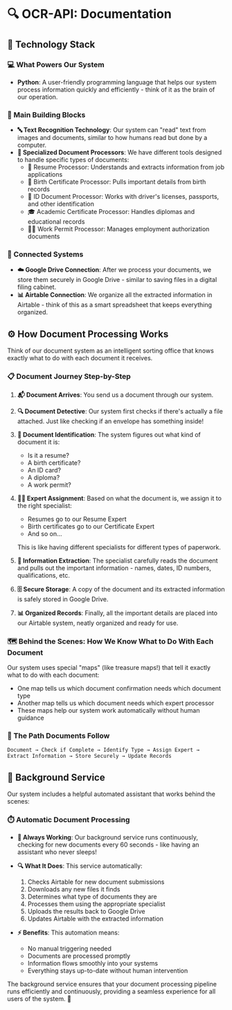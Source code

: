 # 🔍 OCR-API: Documentation

## 🧰 Technology Stack

### 💻 What Powers Our System

- **Python**: A user-friendly programming language that helps our system process information quickly and efficiently - think of it as the brain of our operation.

### 🧩 Main Building Blocks

- **🔤 Text Recognition Technology**: Our system can "read" text from images and documents, similar to how humans read but done by a computer.
- **📑 Specialized Document Processors**: We have different tools designed to handle specific types of documents:
  - 📝 Resume Processor: Understands and extracts information from job applications
  - 👶 Birth Certificate Processor: Pulls important details from birth records
  - 🪪 ID Document Processor: Works with driver's licenses, passports, and other identification
  - 🎓 Academic Certificate Processor: Handles diplomas and educational records
  - 👷‍♂️ Work Permit Processor: Manages employment authorization documents

### 🔄 Connected Systems

- **☁️ Google Drive Connection**: After we process your documents, we store them securely in Google Drive - similar to saving files in a digital filing cabinet.
- **📊 Airtable Connection**: We organize all the extracted information in Airtable - think of this as a smart spreadsheet that keeps everything organized.

## ⚙️ How Document Processing Works

Think of our document system as an intelligent sorting office that knows exactly what to do with each document it receives.

### 📋 Document Journey Step-by-Step

1. **📬 Document Arrives**: You send us a document through our system.

2. **🔍 Document Detective**: Our system first checks if there's actually a file attached. Just like checking if an envelope has something inside!

3. **🧐 Document Identification**: The system figures out what kind of document it is:

   - Is it a resume?
   - A birth certificate?
   - An ID card?
   - A diploma?
   - A work permit?

4. **👨‍💼 Expert Assignment**: Based on what the document is, we assign it to the right specialist:

   - Resumes go to our Resume Expert
   - Birth certificates go to our Certificate Expert
   - And so on...

   This is like having different specialists for different types of paperwork.

5. **📝 Information Extraction**: The specialist carefully reads the document and pulls out the important information - names, dates, ID numbers, qualifications, etc.

6. **🗄️ Secure Storage**: A copy of the document and its extracted information is safely stored in Google Drive.

7. **📊 Organized Records**: Finally, all the important details are placed into our Airtable system, neatly organized and ready for use.

### 🗺️ Behind the Scenes: How We Know What to Do With Each Document

Our system uses special "maps" (like treasure maps!) that tell it exactly what to do with each document:

- One map tells us which document confirmation needs which document type
- Another map tells us which document needs which expert processor
- These maps help our system work automatically without human guidance

### 🔄 The Path Documents Follow

```
Document → Check if Complete → Identify Type → Assign Expert →
Extract Information → Store Securely → Update Records
```

## 🔄 Background Service

Our system includes a helpful automated assistant that works behind the scenes:

### ⏱️ Automatic Document Processing

- **🤖 Always Working**: Our background service runs continuously, checking for new documents every 60 seconds - like having an assistant who never sleeps!

- **🔍 What It Does**: This service automatically:
  1. Checks Airtable for new document submissions
  2. Downloads any new files it finds
  3. Determines what type of documents they are
  4. Processes them using the appropriate specialist
  5. Uploads the results back to Google Drive
  6. Updates Airtable with the extracted information
- **⚡ Benefits**: This automation means:
  - No manual triggering needed
  - Documents are processed promptly
  - Information flows smoothly into your systems
  - Everything stays up-to-date without human intervention

The background service ensures that your document processing pipeline runs efficiently and continuously, providing a seamless experience for all users of the system. 🚀

